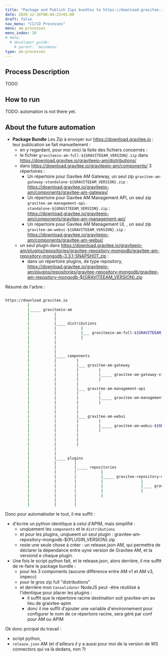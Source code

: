 ```yaml
---
title: "Package and Publish Zips bundles to https://download.gravitee.io "
date: 2020-12-16T00:44:23+01:00
draft: false
nav_menu: "CI/CD Processes"
menu: am_processes
menu_index: 10
# menu:
  # developer_guide:
    # parent: 'mainmenu'
type: am-processes
---
```


## Process Description

TODO

## How to run

TODO: automation is not there yet.


## About the future automation


* **Package Bundle** Les Zip à envoyer sur https://download.gravitee.io : leur publication se fait manuellement :
  *  en y regardant, pour moi voici la llsite des fichiers concernés :
    * le fichier `graviteeio-am-full-${GRAVITEEAM_VERSION}.zip` dans https://download.gravitee.io/graviteeio-am/distributions/
    * dans https://download.gravitee.io/graviteeio-am/components/ 3 répertoires :
      * Un répertoire pour Gavitee AM Gateway, un seul zip `gravitee-am-gateway-standalone-${GRAVITEEAM_VERSION}.zip` : https://download.gravitee.io/graviteeio-am/components/gravitee-am-gateway/
      * Un répertoire pour Gavitee AM Management API, un seul zip `gravitee-am-management-api-standalone-${GRAVITEEAM_VERSION}.zip` : https://download.gravitee.io/graviteeio-am/components/gravitee-am-management-api/
      * Un répertoire pour Gavitee AM Management UI, , un seul zip `gravitee-am-webui-${GRAVITEEAM_VERSION}.zip` : https://download.gravitee.io/graviteeio-am/components/gravitee-am-webui/
    * un seul plugin dans https://download.gravitee.io/graviteeio-am/plugins/repositories/gravitee-repository-mongodb/gravitee-am-repository-mongodb-3.3.1-SNAPSHOT.zip :
      * dans un répertoire plugins, de type repository,  https://download.gravitee.io/graviteeio-am/plugins/repositories/gravitee-repository-mongodb/gravitee-am-repository-mongodb-${GRAVITEEAM_VERSION}.zip

Résumé de l'arbre :

```bash

https://download.gravitee.io
          |
          |_____ graviteeio-am
          |           |
          |           |
          |           |____ distributions
          |           |           |
          |           |           |___ graviteeio-am-full-${GRAVITEEAM_VERSION}.zip
          |           |           |
          |           |
          |           |
          |           |
          |           |____ components
          |           |         |
          |           |         |___ gravitee-am-gateway
          |           |         |         |
          |           |         |         |_____ gravitee-am-gateway-standalone-${GRAVITEEAM_VERSION}.zip
          |           |         |         |
          |           |         |
          |           |         |___ gravitee-am-management-api
          |           |         |         |
          |           |         |         |_____ gravitee-am-management-api-standalone-${GRAVITEEAM_VERSION}.zip
          |           |         |         |
          |           |         |
          |           |         |
          |           |         |___ gravitee-am-webui
          |           |         |         |
          |           |         |         |_____ gravitee-am-webui-${GRAVITEEAM_VERSION}.zip
          |           |         |         |
          |           |         |
          |           |         |
          |           |         |
          |           |
          |           |
          |           |____ plugins
          |           |        |
          |           |        |_____ repositories
          |           |        |           |
          |           |        |           |_____ gravitee-repository-mongodb
          |           |        |           |                 |
          |           |        |           |                 |____ gravitee-am-repository-mongodb-${PLUGIN_VERSION}.zip (could also be a SNAPSHOT)
          |           |        |           |                 |
          |           |        |           |
          |           |        |
          |           |        |
```

Donc pour automatisder le tout, il me suffit :
* d'écrire un python identitque à celui d'APIM, mais simplifié :
  * unqiuement les `components` et le `distributions`
  * et pour les plugins, unqiueent un seul plugin : gravitee-am-repository-mongodb-${PLUGIN_VERSION}.zip
  * reste une seule chose à créer : un release.json AM, qui permettra de déclarer la dépendance entre uyne version de Gravitee AM, et la versiond e chaque plugin.
* Une fois le script python fait, et le release.json, alors derrière, il me suffit de re-faire le package bundle :
  * pour les 3 components (aucune différence entre AM v1 et AM v3, impecc)
  * pour le gros zip full "distributions"
  * et derrière mon `Consolidator` NodeJS peut -être réutilisé à l'identique pour placer les plugins :
    * il suffit que le répertoire racine destination soit gravitee-am au lieu de graivtee-apim
    * donc il me suffit d'ajouter une variable d'environnement pour configurer le nom de ce répertoire racine, sera géré par conf pour AM ou APIM

Ok donc pricipal du travail :
* script python,
* `release.json` AM (et d'ailleurs il y a aussi pour moi de la version de WS connectors qui va là dedans, non ?)
